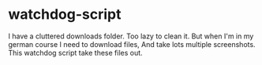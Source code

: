 # watchdog-script
I have a cluttered downloads folder. Too lazy to clean it.
But when I'm in my german course I need to download files,
And take lots multiple screenshots.
This watchdog script take these files out.
